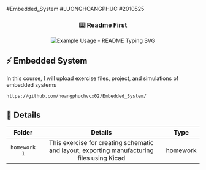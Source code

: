 #Embedded_System #LUONGHOANGPHUC #2010525
<!-- https://github.com/DenverCoder1/readme-typing-svg/blob/main/README.md?plain=1! -->
<!-- markdownlint-disable MD033 MD041 -->
<p align="center">
  <h3 align="center">⌨️ Readme First</h3>
</p>

<p align="center">
  <img src="https://readme-typing-svg.demolab.com/?lines=Luong+Hoang+Phuc!;2010525!;&font=Fira%20Code&center=true&width=380&height=50&duration=4000&pause=1000" alt="Example Usage - README Typing SVG">
</p>



## ⚡ Embedded System
In this course, I will upload exercise files, project, and simulations of embedded systems



```md
https://github.com/hoangphuchvcx02/Embedded_System/
```


## 🔧 Details

|  Folder  |                                   Details                                   |  Type   |            
| :---------------: | :----------------------------------------------------------------: | :-----: | 
|   `homework 1`    |   This exercise for creating schematic and layout, exporting manufacturing files using Kicad | homework  | 
     


